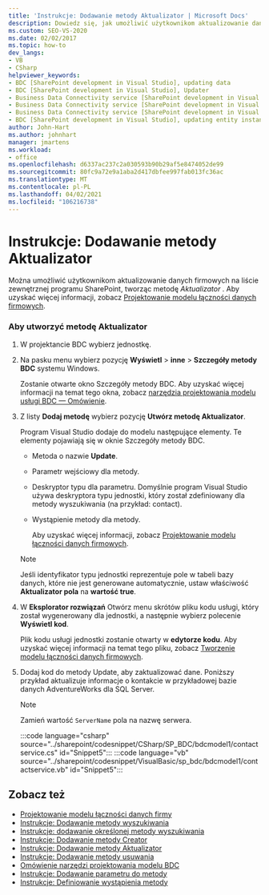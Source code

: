 ```yaml
---
title: 'Instrukcje: Dodawanie metody Aktualizator | Microsoft Docs'
description: Dowiedz się, jak umożliwić użytkownikom aktualizowanie danych firmowych na liście zewnętrznej programu SharePoint przez dodanie metody Aktualizator.
ms.custom: SEO-VS-2020
ms.date: 02/02/2017
ms.topic: how-to
dev_langs:
- VB
- CSharp
helpviewer_keywords:
- BDC [SharePoint development in Visual Studio], updating data
- BDC [SharePoint development in Visual Studio], Updater
- Business Data Connectivity service [SharePoint development in Visual Studio], updating data
- Business Data Connectivity service [SharePoint development in Visual Studio], Updater
- Business Data Connectivity service [SharePoint development in Visual Studio], updating entity instances
- BDC [SharePoint development in Visual Studio], updating entity instances
author: John-Hart
ms.author: johnhart
manager: jmartens
ms.workload:
- office
ms.openlocfilehash: d6337ac237c2a030593b90b29af5e8474052de99
ms.sourcegitcommit: 80fc9a72e9a1aba2d417dbfee997fab013fc36ac
ms.translationtype: MT
ms.contentlocale: pl-PL
ms.lasthandoff: 04/02/2021
ms.locfileid: "106216738"
---
```

# <a name="how-to-add-an-updater-method"></a>Instrukcje: Dodawanie metody Aktualizator
  Można umożliwić użytkownikom aktualizowanie danych firmowych na liście zewnętrznej programu SharePoint, tworząc metodę *Aktualizator* . Aby uzyskać więcej informacji, zobacz [Projektowanie modelu łączności danych firmowych](../sharepoint/designing-a-business-data-connectivity-model.md).

### <a name="to-create-an-updater-method"></a>Aby utworzyć metodę Aktualizator

1. W projektancie BDC wybierz jednostkę.

2. Na pasku menu wybierz pozycję **Wyświetl**  >  **inne**  >  **Szczegóły metody BDC** systemu Windows.

    Zostanie otwarte okno Szczegóły metody BDC. Aby uzyskać więcej informacji na temat tego okna, zobacz [narzędzia projektowania modelu usługi BDC — Omówienie](../sharepoint/bdc-model-design-tools-overview.md).

3. Z listy **Dodaj metodę** wybierz pozycję **Utwórz metodę Aktualizator**.

    Program Visual Studio dodaje do modelu następujące elementy. Te elementy pojawiają się w oknie Szczegóły metody BDC.

   - Metoda o nazwie **Update**.

   - Parametr wejściowy dla metody.

   - Deskryptor typu dla parametru. Domyślnie program Visual Studio używa deskryptora typu jednostki, który został zdefiniowany dla metody wyszukiwania (na przykład: contact).

   - Wystąpienie metody dla metody.

     Aby uzyskać więcej informacji, zobacz [Projektowanie modelu łączności danych firmowych](../sharepoint/designing-a-business-data-connectivity-model.md).

   > [!NOTE]
   > Jeśli identyfikator typu jednostki reprezentuje pole w tabeli bazy danych, które nie jest generowane automatycznie, ustaw właściwość **Aktualizator pola** na **wartość true**.

4. W **Eksplorator rozwiązań** Otwórz menu skrótów pliku kodu usługi, który został wygenerowany dla jednostki, a następnie wybierz polecenie **Wyświetl kod**.

    Plik kodu usługi jednostki zostanie otwarty w **edytorze kodu**. Aby uzyskać więcej informacji na temat tego pliku, zobacz [Tworzenie modelu łączności danych firmowych](../sharepoint/creating-a-business-data-connectivity-model.md).

5. Dodaj kod do metody Update, aby zaktualizować dane. Poniższy przykład aktualizuje informacje o kontakcie w przykładowej bazie danych AdventureWorks dla SQL Server.

   > [!NOTE]
   > Zamień wartość `ServerName` pola na nazwę serwera.

    :::code language="csharp" source="../sharepoint/codesnippet/CSharp/SP_BDC/bdcmodel1/contactservice.cs" id="Snippet5":::
    :::code language="vb" source="../sharepoint/codesnippet/VisualBasic/sp_bdc/bdcmodel1/contactservice.vb" id="Snippet5":::

## <a name="see-also"></a>Zobacz też
- [Projektowanie modelu łączności danych firmy](../sharepoint/designing-a-business-data-connectivity-model.md)
- [Instrukcje: Dodawanie metody wyszukiwania](../sharepoint/how-to-add-a-finder-method.md)
- [Instrukcje: dodawanie określonej metody wyszukiwania](../sharepoint/how-to-add-a-specific-finder-method.md)
- [Instrukcje: Dodawanie metody Creator](../sharepoint/how-to-add-a-creator-method.md)
- [Instrukcje: Dodawanie metody Aktualizator](../sharepoint/how-to-add-an-updater-method.md)
- [Instrukcje: Dodawanie metody usuwania](../sharepoint/how-to-add-a-deleter-method.md)
- [Omówienie narzędzi projektowania modelu BDC](../sharepoint/bdc-model-design-tools-overview.md)
- [Instrukcje: Dodawanie parametru do metody](../sharepoint/how-to-add-a-parameter-to-a-method.md)
- [Instrukcje: Definiowanie wystąpienia metody](../sharepoint/how-to-define-a-method-instance.md)
